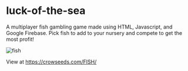 # luck-of-the-sea
A multiplayer fish gambling game made using HTML, Javascript, and Google Firebase. Pick fish to add to your nursery and compete to get the most profit!

![fish](https://github.com/crow-seeds/luck-of-the-sea/assets/89946108/d88f1d83-013e-4ac9-b226-b2b1a2cc4c9e)


View at https://crowseeds.com/FISH/
